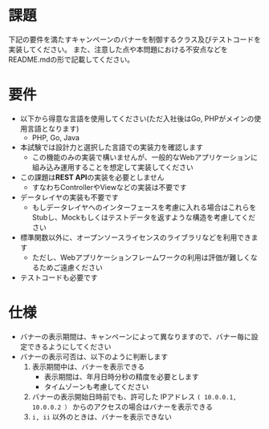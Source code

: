 # 課題

下記の要件を満たすキャンペーンのバナーを制御するクラス及びテストコードを実装してください。
また、注意した点や本問題における不安点などをREADME.mdの形で記載してください。

# 要件
* 以下から得意な言語を使用してください(ただ入社後はGo, PHPがメインの使用言語となります)
  * PHP, Go, Java
* 本試験では設計力と選択した言語での実装力を確認します
  * この機能のみの実装で構いませんが、一般的なWebアプリケーションに組み込み運用することを想定して実装してください
* この課題は**REST API**の実装を必要としません
  * すなわちControllerやViewなどの実装は不要です
* データレイヤの実装も不要です
  * もしデータレイヤへのインターフェースを考慮に入れる場合はこれらをStubし、Mockもしくはテストデータを返すような構造を考慮してください  
* 標準関数以外に、オープンソースライセンスのライブラリなどを利用できます
  * ただし、Webアプリケーションフレームワークの利用は評価が難しくなるためご遠慮ください
* テストコードも必要です

# 仕様
* バナーの表示期間は、キャンペーンによって異なりますので、バナー毎に設定できるようにしてください
* バナーの表示可否は、以下のように判断します
  1. 表示期間中は、バナーを表示できる
      * 表示期間は、年月日時分秒の精度を必要とします
      * タイムゾーンも考慮してください
  2. バナーの表示開始日時前でも、許可した IPアドレス `( 10.0.0.1, 10.0.0.2 ）` からのアクセスの場合はバナーを表示できる
  3. `i, ii` 以外のときは、バナーを表示できない
